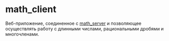 # math_client

Веб-приложение, соединенное с [math_server](https://github.com/PovezloPovezlo/math_server) и
 позволяющее осуществлять работу с длинными числами, рациональными дробями и многочленами.